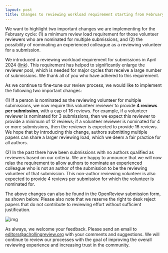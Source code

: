 ```yaml
---
layout: post
title: Changes to reviewing workload requirement starting from February cycle
---
```


We want to highlight two important changes we are implementing for the February cycle: (1) a minimum review load requirement for those volunteer reviewers who are nominated for multiple submissions, and (2) the possibility of nominating an experienced colleague as a reviewing volunteer for a submission.

We introduced a reviewing workload requirement for submissions in April 2024 ([link](https://aclrollingreview.org/reviewing-workload-requirement/)). This requirement has helped to significantly enlarge the reviewer pool, which is needed for major cycles that receive a large number of submissions. We thank all of you who have adhered to this requirement.

As we continue to fine-tune our review process, we would like to implement the following two important changes:

(1) If a person is nominated as the reviewing volunteer for multiple submissions, we now require this volunteer reviewer to provide **4 reviews per submission**, with a cap of 16 reviews. For example, if a volunteer reviewer is nominated for 3 submissions, then we expect this reviewer to provide a minimum of 12 reviews; if a volunteer reviewer is nominated for 4 or more submissions, then the reviewer is expected to provide 16 reviews. We hope that by introducing this change, authors submitting multiple papers can share a larger reviewing load, which we deem a fair practice for all authors.

(2) In the past there have been submissions with no authors qualified as reviewers based on our criteria. We are happy to announce that we will now relax the requirement to allow authors to nominate an experienced colleague who is not an author of the submission to be the reviewing volunteer of that submission. This non-author reviewing volunteer is also expected to provide 4 reviews per submission for which the volunteer is nominated for.

The above changes can also be found in the OpenReview submission form, as shown below. Please also note that we reserve the right to desk reject papers that do not contribute to reviewing effort without sufficient justification.

![img](https://lh7-rt.googleusercontent.com/docsz/AD_4nXc1VPAhSSO3VD3iG5NTthFOCNxTE-yQpuPRx7O-CNZRnii1tv8Gdjlryy6EwTulk93NWS-TLoHD38fHjCW-vtFA-fxEIQ9aPoGVwqiqwUccy59Kd1FgJmoxd11amS_N_dwD__Gh3g?key=5nFmQJ_ZS-2l9rXmQOYTre6Z)

As always, we welcome your feedback. Please send an email to editors@aclrollingreview.org with your comments and suggestions. We will continue to review our processes with the goal of improving the overall reviewing experience and increasing trust in the community.
